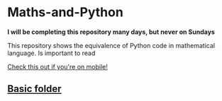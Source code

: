 # Maths-and-Python

**I will be completing this repository many days, but never on Sundays**

This repository shows the equivalence of Python code in mathematical language. 
Is important to read
  
[Check this out if you're on mobile!](https://github.com/Mashicaua/Maths-and-Python/blob/main/WARNING.md)
  

## [Basic folder](https://github.com/Mashicaua/Maths-and-Python/blob/main/Basic)
